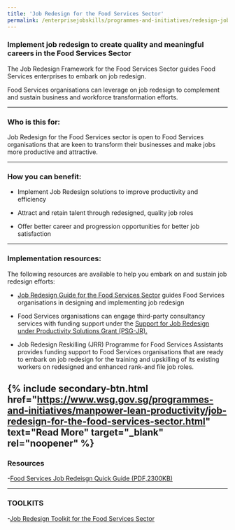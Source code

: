 ```yaml
---
title: 'Job Redesign for the Food Services Sector'
permalink: /enterprisejobskills/programmes-and-initiatives/redesign-jobs/job-redesign-for-the-food-services-sector/
---
```


### Implement job redesign to create quality and meaningful careers in the Food Services Sector

The Job Redesign Framework for the Food Services Sector guides Food Services enterprises to embark on job redesign.

Food Services organisations can leverage on job redesign to complement and sustain business and workforce transformation efforts.

---

### Who is this for:

Job Redesign for the Food Services sector is open to Food Services organisations that are keen to transform their businesses and make jobs more productive and attractive.

---

### How you can benefit:

- Implement Job Redesign solutions to improve productivity and efficiency

- Attract and retain talent through redesigned, quality job roles

- Offer better career and progression opportunities for better job satisfaction

---

### Implementation resources:

The following resources are available to help you embark on and sustain job redesign efforts:

- <a href="http://www.sgpc.sg/job-redesign-for-food-services-sector/" target="_blank" rel="noopener">Job Redesign Guide for the Food Services Sector</a> guides Food Services organisations in designing and implementing job redesign

- Food Services organisations can engage third-party consultancy services with funding support under the <a href="https://www.wsg.gov.sg/productivity-solutions-grant-job-redesign.html" target="_blank" rel="noopener">Support for Job Redesign under Productivity Solutions Grant (PSG-JR).</a>

- Job Redesign Reskilling (JRR) Programme for Food Services Assistants provides funding support to Food Services organisations that are ready to embark on job redesign for the training and upskilling of its existing workers on redesigned and enhanced rank-and file job roles.

{% include secondary-btn.html href="https://www.wsg.gov.sg/programmes-and-initiatives/manpower-lean-productivity/job-redesign-for-the-food-services-sector.html" text="Read More" target="_blank" rel="noopener" %}
---

### Resources

-<a href="https://safe.menlosecurity.com/https://www.wsg.gov.sg/content/dam/ssg-wsg/wsg/general/documents/fs-jr-quick-guide_20180704.pdf" target="_blank" rel="noopener">Food Services Job Redeisgn Quick Guide (PDF,2300KB)</a>

---

### TOOLKITS

-<a href="https://go.gov.sg/tk-foodjobredesign" target="_blank" rel="noopener">Job Redesign Toolkit for the Food Services Sector</a>

<script src="/jquery/resize-tables.js"></script>
